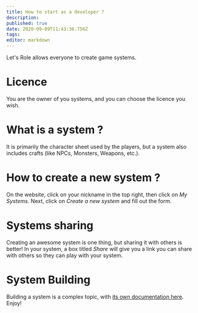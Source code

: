 ```yaml
---
title: How to start as a developer ?
description: 
published: true
date: 2020-09-09T11:43:36.756Z
tags: 
editor: markdown
---
```


Let's Role allows everyone to create game systems.

# Licence
You are the owner of you systems, and you can choose the licence you wish.

# What is a system ?
It is primarily the character sheet used by the players, but a system also includes crafts (like NPCs, Monsters, Weapons, etc.).

# How to create a new system ?
On the website, click on your nickname in the top right, then click on *My Systems*. Next, click on *Create a new system* and fill out the form.

# Systems sharing
Creating an awesome system is one thing, but sharing it with others is better! In your system, a box titled *Share* will give you a link you can share with others so they can play with your system.

# System Building
Building a system is a complex topic, with [its own documentation here](/en/system-builder). Enjoy!
